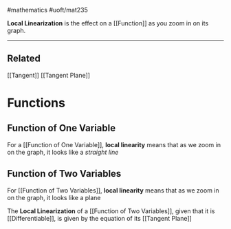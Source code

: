 #mathematics #uoft/mat235 

**Local Linearization** is the effect on a [[Function]] as you zoom in on its graph.

---
## Related
[[Tangent]]
[[Tangent Plane]]

# Functions
## Function of One Variable
For a [[Function of One Variable]], **local linearity** means that as we zoom in on the graph, it looks like a *straight line*

## Function of Two Variables
For [[Function of Two Variables]], **local linearity** means that as we zoom in on the graph, it looks like a plane

The **Local Linearization** of a [[Function of Two Variables]], given that it is [[Differentiable]], is given by the equation of its [[Tangent Plane]] 

